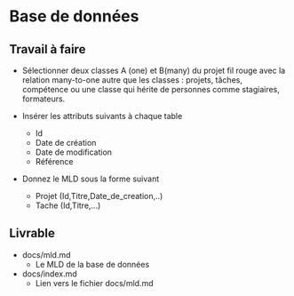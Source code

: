# Base de données 

## Travail à faire

- Sélectionner deux classes A (one) et B(many) du projet fil rouge avec la relation many-to-one autre que les classes : projets, tâches, compétence ou une classe qui hérite de personnes comme  stagiaires, formateurs.

- Insérer les attributs suivants à chaque table
  - Id
  - Date de création
  - Date de modification
  - Référence

- Donnez le MLD sous la forme suivant 

  - Projet (Id,Titre,Date_de_creation,..)
  - Tache (Id,Titre,...)


## Livrable

- docs/mld.md
  - Le MLD de la base de données
- docs/index.md
  - Lien vers le fichier docs/mld.md
